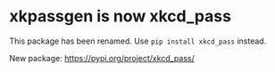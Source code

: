 # xkpassgen is now xkcd_pass

This package has been renamed. Use `pip install xkcd_pass` instead.

New package: https://pypi.org/project/xkcd_pass/
